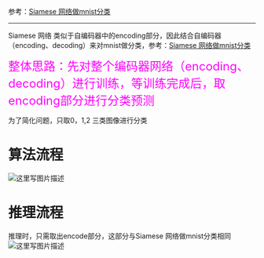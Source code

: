 参考：[Siamese 网络做mnist分类](https://github.com/fengzhongyouxia/TensorExpand/tree/master/TensorExpand/%E9%A1%B9%E7%9B%AE%E7%BB%83%E4%B9%A0/Siamese%20%E7%BD%91%E7%BB%9C%E5%81%9Amnist%E5%88%86%E7%B1%BB)


----------
Siamese 网络 类似于自编码器中的encoding部分，因此结合自编码器（encoding、decoding）来对mnist做分类，参考：[Siamese 网络做mnist分类](https://github.com/fengzhongyouxia/TensorExpand/tree/master/TensorExpand/%E9%A1%B9%E7%9B%AE%E7%BB%83%E4%B9%A0/Siamese%20%E7%BD%91%E7%BB%9C%E5%81%9Amnist%E5%88%86%E7%B1%BB)

<font color=#FF00FF size=5>整体思路：先对整个编码器网络（encoding、decoding）进行训练，等训练完成后，取encoding部分进行分类预测</font>


为了简化问题，只取0，1,2 三类图像进行分类

# 算法流程

![这里写图片描述](http://img.blog.csdn.net/20180116101314652?watermark/2/text/aHR0cDovL2Jsb2cuY3Nkbi5uZXQvd2M3ODE3MDgyNDk=/font/5a6L5L2T/fontsize/400/fill/I0JBQkFCMA==/dissolve/70/gravity/SouthEast)

# 推理流程

推理时，只需取出encode部分，这部分与Siamese 网络做mnist分类相同
![这里写图片描述](http://img.blog.csdn.net/20180116101355220?watermark/2/text/aHR0cDovL2Jsb2cuY3Nkbi5uZXQvd2M3ODE3MDgyNDk=/font/5a6L5L2T/fontsize/400/fill/I0JBQkFCMA==/dissolve/70/gravity/SouthEast)



